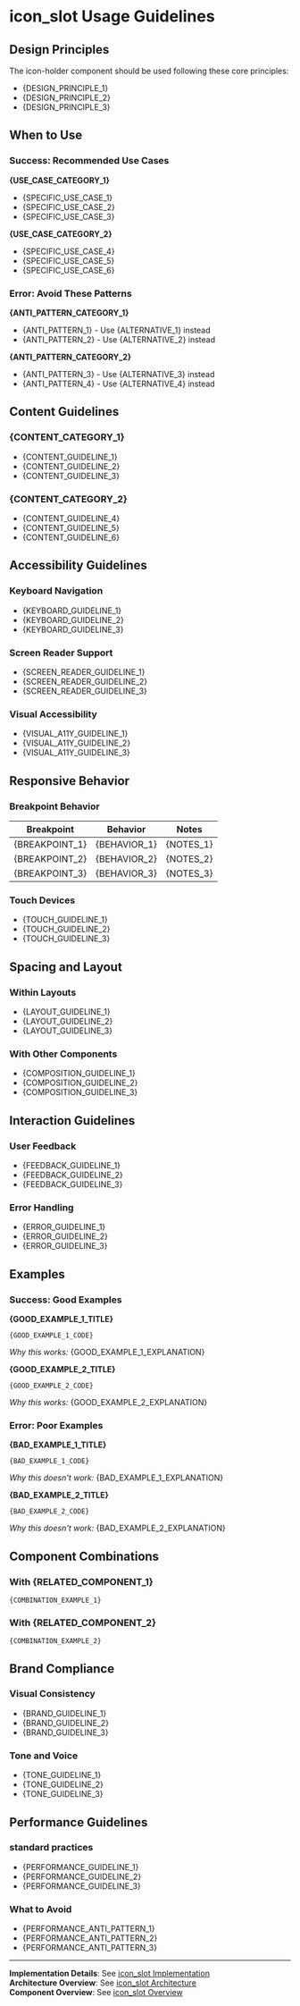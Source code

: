 # icon_slot Usage Guidelines

## Design Principles

The icon-holder component should be used following these core principles:
- {DESIGN_PRINCIPLE_1}
- {DESIGN_PRINCIPLE_2}
- {DESIGN_PRINCIPLE_3}

## When to Use

### **Success:** Recommended Use Cases

**{USE_CASE_CATEGORY_1}**
- {SPECIFIC_USE_CASE_1}
- {SPECIFIC_USE_CASE_2}
- {SPECIFIC_USE_CASE_3}

**{USE_CASE_CATEGORY_2}**
- {SPECIFIC_USE_CASE_4}
- {SPECIFIC_USE_CASE_5}
- {SPECIFIC_USE_CASE_6}

### **Error:** Avoid These Patterns

**{ANTI_PATTERN_CATEGORY_1}**
- {ANTI_PATTERN_1} - Use {ALTERNATIVE_1} instead
- {ANTI_PATTERN_2} - Use {ALTERNATIVE_2} instead

**{ANTI_PATTERN_CATEGORY_2}**
- {ANTI_PATTERN_3} - Use {ALTERNATIVE_3} instead
- {ANTI_PATTERN_4} - Use {ALTERNATIVE_4} instead

## Content Guidelines

### {CONTENT_CATEGORY_1}
- {CONTENT_GUIDELINE_1}
- {CONTENT_GUIDELINE_2}
- {CONTENT_GUIDELINE_3}

### {CONTENT_CATEGORY_2}
- {CONTENT_GUIDELINE_4}
- {CONTENT_GUIDELINE_5}
- {CONTENT_GUIDELINE_6}

## Accessibility Guidelines

### Keyboard Navigation
- {KEYBOARD_GUIDELINE_1}
- {KEYBOARD_GUIDELINE_2}
- {KEYBOARD_GUIDELINE_3}

### Screen Reader Support
- {SCREEN_READER_GUIDELINE_1}
- {SCREEN_READER_GUIDELINE_2}
- {SCREEN_READER_GUIDELINE_3}

### Visual Accessibility
- {VISUAL_A11Y_GUIDELINE_1}
- {VISUAL_A11Y_GUIDELINE_2}
- {VISUAL_A11Y_GUIDELINE_3}

## Responsive Behavior

### Breakpoint Behavior
| Breakpoint | Behavior | Notes |
|------------|----------|-------|
| {BREAKPOINT_1} | {BEHAVIOR_1} | {NOTES_1} |
| {BREAKPOINT_2} | {BEHAVIOR_2} | {NOTES_2} |
| {BREAKPOINT_3} | {BEHAVIOR_3} | {NOTES_3} |

### Touch Devices
- {TOUCH_GUIDELINE_1}
- {TOUCH_GUIDELINE_2}
- {TOUCH_GUIDELINE_3}

## Spacing and Layout

### Within Layouts
- {LAYOUT_GUIDELINE_1}
- {LAYOUT_GUIDELINE_2}
- {LAYOUT_GUIDELINE_3}

### With Other Components
- {COMPOSITION_GUIDELINE_1}
- {COMPOSITION_GUIDELINE_2}
- {COMPOSITION_GUIDELINE_3}

## Interaction Guidelines

### User Feedback
- {FEEDBACK_GUIDELINE_1}
- {FEEDBACK_GUIDELINE_2}
- {FEEDBACK_GUIDELINE_3}

### Error Handling
- {ERROR_GUIDELINE_1}
- {ERROR_GUIDELINE_2}
- {ERROR_GUIDELINE_3}

## Examples

### **Success:** Good Examples

**{GOOD_EXAMPLE_1_TITLE}**
```{CODE_LANGUAGE}
{GOOD_EXAMPLE_1_CODE}
```
*Why this works:* {GOOD_EXAMPLE_1_EXPLANATION}

**{GOOD_EXAMPLE_2_TITLE}**
```{CODE_LANGUAGE}
{GOOD_EXAMPLE_2_CODE}
```
*Why this works:* {GOOD_EXAMPLE_2_EXPLANATION}

### **Error:** Poor Examples

**{BAD_EXAMPLE_1_TITLE}**
```{CODE_LANGUAGE}
{BAD_EXAMPLE_1_CODE}
```
*Why this doesn't work:* {BAD_EXAMPLE_1_EXPLANATION}

**{BAD_EXAMPLE_2_TITLE}**
```{CODE_LANGUAGE}
{BAD_EXAMPLE_2_CODE}
```
*Why this doesn't work:* {BAD_EXAMPLE_2_EXPLANATION}

## Component Combinations

### With {RELATED_COMPONENT_1}
```{CODE_LANGUAGE}
{COMBINATION_EXAMPLE_1}
```

### With {RELATED_COMPONENT_2}
```{CODE_LANGUAGE}
{COMBINATION_EXAMPLE_2}
```

## Brand Compliance

### Visual Consistency
- {BRAND_GUIDELINE_1}
- {BRAND_GUIDELINE_2}
- {BRAND_GUIDELINE_3}

### Tone and Voice
- {TONE_GUIDELINE_1}
- {TONE_GUIDELINE_2}
- {TONE_GUIDELINE_3}

## Performance Guidelines

### standard practices
- {PERFORMANCE_GUIDELINE_1}
- {PERFORMANCE_GUIDELINE_2}
- {PERFORMANCE_GUIDELINE_3}

### What to Avoid
- {PERFORMANCE_ANTI_PATTERN_1}
- {PERFORMANCE_ANTI_PATTERN_2}
- {PERFORMANCE_ANTI_PATTERN_3}

---

**Implementation Details**: See [icon_slot Implementation](03-implementation.md)  
**Architecture Overview**: See [icon_slot Architecture](02-architecture.md)  
**Component Overview**: See [icon_slot Overview](01-overview.md)

